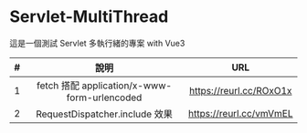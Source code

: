 # Servlet-MultiThread
這是一個測試 Servlet 多執行緒的專案 with Vue3

|  #  |                     說明                     |           URL           |
|:---:|:------------------------------------------:|:-----------------------:|
|  1  | fetch 搭配 application/x-www-form-urlencoded | https://reurl.cc/ROxO1x |
|  2  |        RequestDispatcher.include 效果        | https://reurl.cc/vmVmEL |